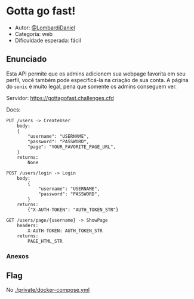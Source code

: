 # Gotta go fast!

- Autor: [@LombardiDaniel](https://github.com/LombardiDaniel)
- Categoria: web
- Dificuldade esperada: fácil

## Enunciado

Esta API permite que os admins adicionem sua webpage favorita em seu perfil, você também pode especificá-la na criação de sua conta. A página do `sonic` é muito legal, pena que somente os admins conseguem ver.

Servidor: https://gottagofast.challenges.cfd

Docs:

```
PUT /users -> CreateUser
    body:
    {
        "username": "USERNAME",
        "password": "PASSWORD",
        "page": "YOUR_FAVORITE_PAGE_URL",
    }
    returns:
        None

POST /users/login -> Login
    body:
        {
            "username": "USERNAME",
            "password": "PASSWORD",
        }
    returns:
        {"X-AUTH-TOKEN": "AUTH_TOKEN_STR"}

GET /users/page/{username} -> ShowPage
    headers:
        X-AUTH-TOKEN: AUTH_TOKEN_STR
    returns:
        PAGE_HTML_STR
```

### Anexos


## Flag

No [./private/docker-compose.yml](./private/docker-compose.yml)
